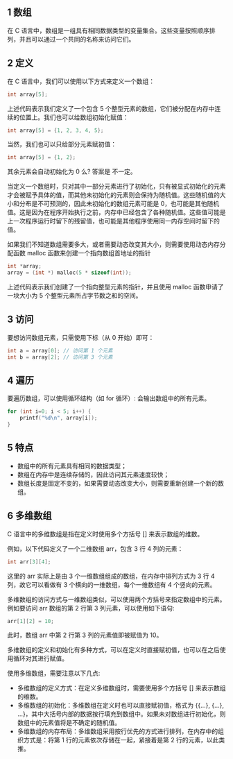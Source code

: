 

## 1 数组

在 C 语言中，数组是一组具有相同数据类型的变量集合。这些变量按照顺序排列，并且可以通过一个共同的名称来访问它们。

## 2 定义

在 C 语言中，我们可以使用以下方式来定义一个数组：

```c
int array[5];
```

上述代码表示我们定义了一个包含 5 个整型元素的数组，它们被分配在内存中连续的位置上。我们也可以给数组初始化赋值：

```c
int array[5] = {1, 2, 3, 4, 5};
```

当然，我们也可以只给部分元素赋初值：

```c
int array[5] = {1, 2}; 
```

其余元素会自动初始化为 0 么? 答案是 不一定。

当定义一个数组时，只对其中一部分元素进行了初始化，只有被显式初始化的元素才会被赋予具体的值，而其他未初始化的元素则会保持为随机值。这些随机值的大小和分布是不可预测的，因此未初始化的数组元素可能是 0，也可能是其他随机值。这是因为在程序开始执行之前，内存中已经包含了各种随机值。这些值可能是上一次程序运行时留下的残留值，也可能是其他程序使用同一内存空间时留下的值。

如果我们不知道数组需要多大，或者需要动态改变其大小，则需要使用动态内存分配函数 malloc 函数来创建一个指向数组首地址的指针

```c
int *array; 
array = (int *) malloc(5 * sizeof(int));
```

上述代码表示我们创建了一个指向整型元素的指针，并且使用 malloc 函数申请了一块大小为 5 个整型元素所占字节数之和的空间。

## 3 访问

要想访问数组元素，只需使用下标（从 0 开始）即可：

```c
int a = array[0]; // 访问第 1 个元素
int b = array[2]; // 访问第 3 个元素
```
## 4 遍历

要遍历数组，可以使用循环结构（如 for 循环）: 会输出数组中的所有元素。

```c
for (int i=0; i < 5; i++) { 
    printf("%d\n", array[i]); 
}
```

## 5 特点

* 数组中的所有元素具有相同的数据类型；
* 数组在内存中是连续存储的，因此访问其元素速度较快；
* 数组长度是固定不变的，如果需要动态改变大小，则需要重新创建一个新的数组。

## 6 多维数组

C 语言中的多维数组是指在定义时使用多个方括号 [] 来表示数组的维数。

例如，以下代码定义了一个二维数组 arr，包含 3 行 4 列的元素：

```c
int arr[3][4];
```

这里的 arr 实际上是由 3 个一维数组组成的数组，在内存中排列方式为 3 行 4 列，故它可以看做有 3 个横向的一维数组，每个一维数组有 4 个竖向的元素。

多维数组的访问方式与一维数组类似，可以使用两个方括号来指定数组中的元素。例如要访问 arr 数组的第 2 行第 3 列元素，可以使用如下语句:

```c
arr[1][2] = 10;
```

此时，数组 arr 中第 2 行第 3 列的元素值即被赋值为 10。

多维数组的定义和初始化有多种方式，可以在定义时直接赋初值，也可以在之后使用循环对其进行赋值。

使用多维数组，需要注意以下几点:

* 多维数组的定义方式：在定义多维数组时，需要使用多个方括号 [] 来表示数组的维数。
* 多维数组的初始化：多维数组在定义时也可以直接赋初值，格式为 {{...}, {...}, ...}，其中大括号内部的数据按行填充到数组中。如果未对数组进行初始化，则数组中的元素值将是不确定的随机值。
* 多维数组的内存布局：多维数组采用按行优先的方式进行排列，在内存中的组织方式是：将第 1 行的元素依次存储在一起，紧接着是第 2 行的元素，以此类推。
    

